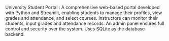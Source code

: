 University Student Portal :
A comprehensive web-based portal developed with Python and Streamlit, enabling students to manage their profiles, view grades and attendance, and select courses. Instructors can monitor their students, input grades and attendance records. An admin panel ensures full control and security over the system. Uses SQLite as the database backend.
